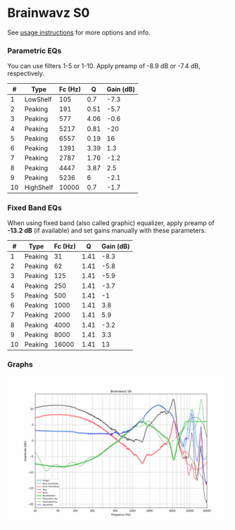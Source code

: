 # Brainwavz S0
See [usage instructions](https://github.com/jaakkopasanen/AutoEq#usage) for more options and info.

### Parametric EQs
You can use filters 1-5 or 1-10. Apply preamp of -8.9 dB or -7.4 dB, respectively.

|   # | Type      |   Fc (Hz) |    Q |   Gain (dB) |
|-----|-----------|-----------|------|-------------|
|   1 | LowShelf  |       105 | 0.7  |        -7.3 |
|   2 | Peaking   |       191 | 0.51 |        -5.7 |
|   3 | Peaking   |       577 | 4.06 |        -0.6 |
|   4 | Peaking   |      5217 | 0.81 |       -20   |
|   5 | Peaking   |      6557 | 0.19 |        16   |
|   6 | Peaking   |      1391 | 3.39 |         1.3 |
|   7 | Peaking   |      2787 | 1.76 |        -1.2 |
|   8 | Peaking   |      4447 | 3.87 |         2.5 |
|   9 | Peaking   |      5236 | 6    |        -2.1 |
|  10 | HighShelf |     10000 | 0.7  |        -1.7 |

### Fixed Band EQs
When using fixed band (also called graphic) equalizer, apply preamp of **-13.2 dB** (if available) and set gains manually with these parameters.

|   # | Type    |   Fc (Hz) |    Q |   Gain (dB) |
|-----|---------|-----------|------|-------------|
|   1 | Peaking |        31 | 1.41 |        -8.3 |
|   2 | Peaking |        62 | 1.41 |        -5.8 |
|   3 | Peaking |       125 | 1.41 |        -5.9 |
|   4 | Peaking |       250 | 1.41 |        -3.7 |
|   5 | Peaking |       500 | 1.41 |        -1   |
|   6 | Peaking |      1000 | 1.41 |         3.8 |
|   7 | Peaking |      2000 | 1.41 |         5.9 |
|   8 | Peaking |      4000 | 1.41 |        -3.2 |
|   9 | Peaking |      8000 | 1.41 |         3.3 |
|  10 | Peaking |     16000 | 1.41 |        13   |

### Graphs
![](./Brainwavz%20S0.png)
